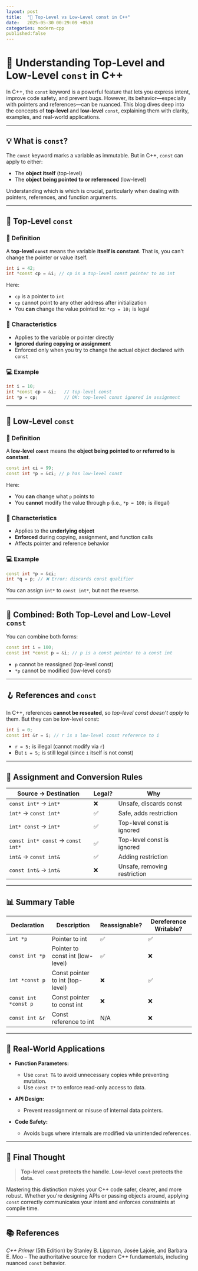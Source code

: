 ```yaml
---
layout: post
title:  "🔐 Top-Level vs Low-Level const in C++"
date:   2025-05-30 00:29:09 +0530
categories: modern-cpp
published:false
---
```


# 🎯 Understanding Top-Level and Low-Level `const` in C++

In C++, the `const` keyword is a powerful feature that lets you express intent, improve code safety, and prevent bugs. However, its behavior—especially with pointers and references—can be nuanced. This blog dives deep into the concepts of **top-level** and **low-level** `const`, explaining them with clarity, examples, and real-world applications.

---

## 💡 What is `const`?

The `const` keyword marks a variable as immutable. But in C++, `const` can apply to either:

- The **object itself** (top-level)
- The **object being pointed to or referenced** (low-level)

Understanding which is which is crucial, particularly when dealing with pointers, references, and function arguments.

---

## 🔐 Top-Level `const`

### 📘 Definition

A **top-level `const`** means the variable **itself is constant**. That is, you can't change the pointer or value itself.

```cpp
int i = 42;
int *const cp = &i; // cp is a top-level const pointer to an int
````

Here:

* `cp` is a pointer to `int`
* `cp` cannot point to any other address after initialization
* You **can** change the value pointed to: `*cp = 10;` is legal

### 🧠 Characteristics

* Applies to the variable or pointer directly
* **Ignored during copying or assignment**
* Enforced only when you try to change the actual object declared with `const`

### 💻 Example

```cpp
int i = 10;
int *const cp = &i;   // top-level const
int *p = cp;          // OK: top-level const ignored in assignment
```

---

## 🔐 Low-Level `const`

### 📘 Definition

A **low-level `const`** means the **object being pointed to or referred to is constant**.

```cpp
const int ci = 99;
const int *p = &ci; // p has low-level const
```

Here:

* You **can** change what `p` points to
* You **cannot** modify the value through `p` (i.e., `*p = 100;` is illegal)

### 🧠 Characteristics

* Applies to the **underlying object**
* **Enforced** during copying, assignment, and function calls
* Affects pointer and reference behavior

### 💻 Example

```cpp
const int *p = &ci;
int *q = p; // ❌ Error: discards const qualifier
```

You can assign `int*` to `const int*`, but not the reverse.

---

## 🔗 Combined: Both Top-Level and Low-Level `const`

You can combine both forms:

```cpp
const int i = 100;
const int *const p = &i; // p is a const pointer to a const int
```

* `p` cannot be reassigned (top-level const)
* `*p` cannot be modified (low-level const)

---

## 🪝 References and `const`

In C++, references **cannot be reseated**, so _top-level const doesn’t apply_ to them. But they can be low-level const:

```cpp
int i = 0;
const int &r = i; // r is a low-level const reference to i
```

* `r = 5;` is illegal (cannot modify via `r`)
* But `i = 5;` is still legal (since `i` itself is not const)

---

## 🔄 Assignment and Conversion Rules

| Source → Destination              | Legal? | Why                          |
| --------------------------------- | ------ | ---------------------------- |
| `const int*` → `int*`             | ❌      | Unsafe, discards const       |
| `int*` → `const int*`             | ✅      | Safe, adds restriction       |
| `int* const` → `int*`             | ✅      | Top-level const is ignored   |
| `const int* const` → `const int*` | ✅      | Top-level const is ignored   |
| `int&` → `const int&`             | ✅      | Adding restriction           |
| `const int&` → `int&`             | ❌      | Unsafe, removing restriction |

---

## 📊 Summary Table

| Declaration          | Description                      | Reassignable? | Dereference Writable? |
| -------------------- | -------------------------------- | ------------- | --------------------- |
| `int *p`             | Pointer to int                   | ✅             | ✅                     |
| `const int *p`       | Pointer to const int (low-level) | ✅             | ❌                     |
| `int *const p`       | Const pointer to int (top-level) | ❌             | ✅                     |
| `const int *const p` | Const pointer to const int       | ❌             | ❌                     |
| `const int &r`       | Const reference to int           | N/A           | ❌                     |

---

## 🚀 Real-World Applications

* **Function Parameters:**

  * Use `const T&` to avoid unnecessary copies while preventing mutation.
  * Use `const T*` to enforce read-only access to data.

* **API Design:**

  * Prevent reassignment or misuse of internal data pointers.

* **Code Safety:**

  * Avoids bugs where internals are modified via unintended references.

---

## 🧠 Final Thought

> **Top-level `const` protects the handle. Low-level `const` protects the data.**

Mastering this distinction makes your C++ code safer, clearer, and more robust. Whether you're designing APIs or passing objects around, applying `const` correctly communicates your intent and enforces constraints at compile time.

---

## 📚 References

_C++ Primer_ (5th Edition) by Stanley B. Lippman, Josée Lajoie, and Barbara E. Moo – The authoritative source for modern C++ fundamentals, including nuanced `const` behavior.